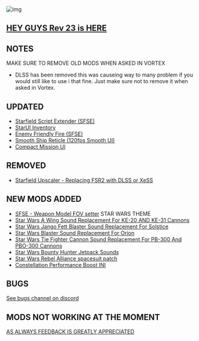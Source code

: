 ![img](https://s11.gifyu.com/images/SgCoI.png)

## [HEY GUYS Rev 23 is HERE](https://)

## NOTES

MAKE SURE TO REMOVE OLD MODS WHEN ASKED IN VORTEX

- DLSS has been removed this was causeing way to many problem if you would still like to use i that fine. Just make sure not to remove it when asked in Vortex.

## UPDATED

- [Starfield Script Extender (SFSE)](https://www.nexusmods.com/starfield/mods/106?tab=description)
- [StarUI Inventory](https://www.nexusmods.com/starfield/mods/773)
- [Enemy Friendly Fire (SFSE)](https://www.nexusmods.com/starfield/mods/614?tab=description)
- [Smooth Ship Reticle (120fps Smooth UI)](https://www.nexusmods.com/starfield/mods/270?tab=description)
- [Compact Mission UI](https://www.nexusmods.com/starfield/mods/682?tab=description)

## REMOVED

- [Starfield Upscaler - Replacing FSR2 with DLSS or XeSS](https://www.nexusmods.com/starfield/mods/111?tab=description)

## NEW MODS ADDED

- [SFSE - Weapon Model FOV setter](https://www.nexusmods.com/starfield/mods/1331?tab=description)
STAR WARS THEME
- [Star Wars A Wing Sound Replacement For KE-20 AND KE-31 Cannons](https://www.nexusmods.com/starfield/mods/2581?tab=description)
- [Star Wars Jango Fett Blaster Sound Replacement For Solstice](https://www.nexusmods.com/starfield/mods/2216)
- [Star Wars Blaster Sound Replacement For Orion](https://www.nexusmods.com/starfield/mods/2193)
- [Star Wars Tie Fighter Cannon Sound Replacement For PB-300 And PBO-300 Cannons](https://www.nexusmods.com/starfield/mods/2262?tab=description)
- [Star Wars Bounty Hunter Jetpack Sounds](https://www.nexusmods.com/starfield/mods/2154)
- [Star Wars Rebel Alliance spacesuit patch](https://www.nexusmods.com/starfield/mods/679)
- [Constellation Performance Boost INI](https://www.nexusmods.com/starfield/mods/2624)

## BUGS

[See bugs channel on discord](https://discord.gg/xZNztPjA2u)

## MODS NOT WORKING AT THE MOMENT



[AS ALWAYS FEEDBACK IS GREATLY APPRECIATED](https://)
